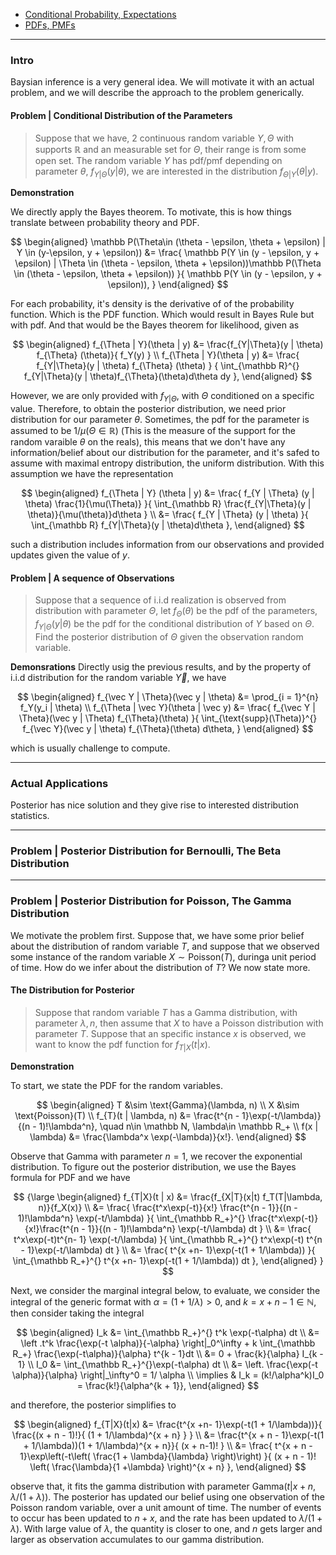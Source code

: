 - [Conditional Probability, Expectations](Conditional%20Probability,%20Expectations.md)
- [PDFs, PMFs](PDFs,%20PMFs.md)

---
### **Intro**

Baysian inference is a very general idea. We will motivate it with an actual problem, and we will describe the approach to the problem generically. 


#### **Problem | Conditional Distribution of the Parameters**

> Suppose that we have, 2 continuous random variable $Y, \Theta$ with supports $\mathbb R$ and an measurable set for $\Theta$, their range is from some open set. The random variable $Y$ has pdf/pmf depending on parameter $\theta$, $f_{Y| \Theta}(y | \theta)$, we are interested in the distribution $f_{\Theta | Y}(\theta|y)$. 

**Demonstration**

We directly apply the Bayes theorem. To motivate, this is how things translate between probability theory and PDF. 

$$
\begin{aligned}
    \mathbb P(\Theta\in (\theta - \epsilon, \theta + \epsilon) | Y \in (y-\epsilon, y + \epsilon))
    &= 
    \frac{
        \mathbb P(Y \in (y - \epsilon, y + \epsilon) | \Theta \in (\theta - \epsilon, \theta + \epsilon))\mathbb P(\Theta \in (\theta - \epsilon, \theta + \epsilon))
    }{
        \mathbb P(Y \in (y - \epsilon, y + \epsilon)), 
    }
\end{aligned}
$$

For each probability, it's density is the derivative of of the probability function. Which is the PDF function. Which would result in Bayes Rule but with pdf. And that would be the Bayes theorem for likelihood, given as 

$$
\begin{aligned}
    f_{\Theta | Y}(\theta | y) &= 
    \frac{f_{Y|\Theta}(y | \theta) f_{\Theta} (\theta)}{
        f_Y(y)
    }
    \\
    f_{\Theta | Y}(\theta | y) &= 
    \frac{
        f_{Y|\Theta}(y | \theta) f_{\Theta} (\theta)
    }
    {
        \int_{\mathbb R}^{} 
            f_{Y|\Theta}(y | \theta)f_{\Theta}(\theta)d\theta
        dy
    }, 
\end{aligned}
$$

However, we are only provided with $f_{Y|\Theta}$, with $\Theta$ conditioned on a specific value. Therefore, to obtain the posterior distribution, we need prior distribution for our parameter $\theta$. Sometimes, the pdf for the parameter is assumed to be $1/\mu(\Theta \in \mathbb R)$ (This is the measure of the support for the random varaible $\theta$ on the reals), this means that we don't have any information/belief about our distribution for the parameter, and it's safed to assume with maximal entropy distribution, the uniform distribution. With this assumption we have the representation 

$$
\begin{aligned}
    f_{\Theta | Y} (\theta | y)  &= 
    \frac{
        f_{Y | \Theta} (y | \theta) \frac{1}{\mu(\Theta)}
    }{
        \int_{\mathbb R}
        \frac{f_{Y|\Theta}(y | \theta)}{\mu(\theta)}d\theta
    }
    \\
    &= 
    \frac{
        f_{Y | \Theta} (y | \theta)
    }{
        \int_{\mathbb R}
        f_{Y|\Theta}(y | \theta)d\theta
    }, 
\end{aligned}
$$

such a distribution includes information from our observations and provided updates given the value of $y$. 


#### **Problem | A sequence of Observations**
> Suppose that a sequence of i.i.d realization is observed from distribution with parameter $\Theta$, let $f_{\Theta}(\theta)$ be the pdf of the parameters, $f_{Y|\Theta}(y|\theta)$ be the pdf for the conditional distribution of $Y$ based on $\Theta$.  Find the posterior distribution of $\Theta$ given the observation random variable. 

**Demonsrations**
Directly usig the previous results, and by the property of i.i.d distribution for the random variable $\vec Y$, we have 

$$
\begin{aligned}
    f_{\vec Y | \Theta}(\vec y | \theta) &= 
    \prod_{i = 1}^{n} f_Y(y_i | \theta)
    \\
    f_{\Theta | \vec Y}(\theta | \vec y) &= 
    \frac{
        f_{\vec Y | \Theta}(\vec y | \Theta) f_{\Theta}(\theta)
    }{
        \int_{\text{supp}(\Theta)}^{}
            f_{\vec Y}(\vec y | \theta) f_{\Theta}(\theta)
        d\theta, 
    }
\end{aligned}
$$

which is usually challenge to compute. 


---
### **Actual Applications**

Posterior has nice solution and they give rise to interested distribution statistics. 

---
### **Problem | Posterior Distribution for Bernoulli, The Beta Distribution**



---
### **Problem | Posterior Distribution for Poisson, The Gamma Distribution**

We motivate the problem first. Suppose that, we have some prior belief about the distribution of random variable $T$, and suppose that we observed some instance of the random variable $X\sim \text{Poisson}(T)$, duringa unit period of time. How do we infer about the distribution of $T$? We now state more. 

#### **The Distribution for Posterior**

> Suppose that random variable $T$ has a Gamma distribution, with parameter $\lambda, n$, then assume that $X$ to have a Poisson distribution with parameter $T$. Suppose that an specific instance $x$ is observed, we want to know the pdf function for $f_{T|X}(t|x)$. 

**Demonstration**

To start, we state the PDF for the random variables. 

$$
\begin{aligned}
    T &\sim \text{Gamma}(\lambda, n)
    \\
    X &\sim \text{Poisson}(T)
    \\
    f_{T}(t | \lambda, n) &= \frac{t^{n - 1}\exp(-t/\lambda)}{(n - 1)!\lambda^n}, 
    \quad n\in \mathbb N, \lambda\in \mathbb R_+
    \\
    f(x | \lambda) &= \frac{\lambda^x \exp(-\lambda)}{x!}.
\end{aligned}
$$

Observe that Gamma with parameter $n = 1$, we recover the exponential distribution. To figure out the posterior distribution, we use the Bayes formula for PDF and we have 

$$
{\large
\begin{aligned}
    f_{T|X}(t | x) &= 
    \frac{f_{X|T}(x|t) f_T(T|\lambda, n)}{f_X(x)}
    \\
    &= \frac{
        \frac{t^x\exp(-t)}{x!} \frac{t^{n - 1}}{(n - 1)!\lambda^n}
        \exp(-t/\lambda)
    }{
        \int_{\mathbb R_+}^{} 
            \frac{t^x\exp(-t)}{x!}\frac{t^{n - 1}}{(n - 1)!\lambda^n}
            \exp(-t/\lambda)
        dt
    }
    \\
    &= 
    \frac{
        t^x\exp(-t)t^{n- 1} \exp(-t/\lambda)
    }{
        \int_{\mathbb R_+}^{} 
            t^x\exp(-t) t^{n - 1}\exp(-t/\lambda)
        dt
    }
    \\
    &= 
    \frac{
        t^{x +n- 1}\exp(-t(1 + 1/\lambda))
    }{
        \int_{\mathbb R_+}^{} 
            t^{x +n- 1}\exp(-t(1 + 1/\lambda))
        dt
    }, 
\end{aligned}
}
$$

Next, we consider the marginal integral below, to evaluate, we consider the integral of the generic format with $\alpha = (1 + 1/\lambda) > 0$, and $k = x + n - 1\in \mathbb N$, then consider taking the integral

$$
\begin{aligned}
    I_k &= \int_{\mathbb R_+}^{} 
        t^k \exp(-t\alpha)
    dt
    \\
    &= \left .t^k \frac{\exp(-t \alpha)}{-\alpha}
    \right|_0^\infty + 
    k \int_{\mathbb R_+} \frac{\exp(-t\alpha)}{\alpha} t^{k - 1}dt
    \\
    &= 0 + \frac{k}{\alpha} I_{k - 1}
    \\
    I_0 &= \int_{\mathbb R_+}^{}\exp(-t\alpha) dt
    \\
    &= \left. 
        \frac{\exp(-t \alpha)}{\alpha}
    \right|_\infty^0 = 1/
    \alpha
    \\
    \implies & 
    I_k = (k!/\alpha^k)I_0 = \frac{k!}{\alpha^{k + 1}}, 
\end{aligned}
$$

and therefore, the posterior simplifies to 

$$
\begin{aligned}
    f_{T|X}(t|x) &= 
    \frac{t^{x +n- 1}\exp(-t(1 + 1/\lambda))}{
        \frac{(x + n - 1)!}{
            (1 + 1/\lambda)^{x + n}
        }
    }
    \\
    &= \frac{t^{x + n - 1}\exp(-t(1 + 1/\lambda))(1 + 1/\lambda)^{x + n}}{
        (x + n-1)!
    }
    \\
    &= \frac{
        t^{x + n - 1}\exp\left(-t\left(
            \frac{1 + \lambda}{\lambda}
        \right)\right)
    }{
        (x + n - 1)! \left(
            \frac{\lambda}{1 +\lambda}
        \right)^{x + n}
    }, 
\end{aligned}
$$

observe that, it fits the gamma distribution with parameter $\text{Gamma}(t | x + n, \lambda/(1 + \lambda))$. The posterior has updated our belief using one observation of the Poisson random variable, over a unit amount of time. The number of events to occur has been updated to $n + x$, and the rate has been updated to $\lambda/(1 + \lambda)$. With large value of $\lambda$, the quantity is closer to one, and $n$ gets larger and larger as observation accumulates to our gamma distribution. 
